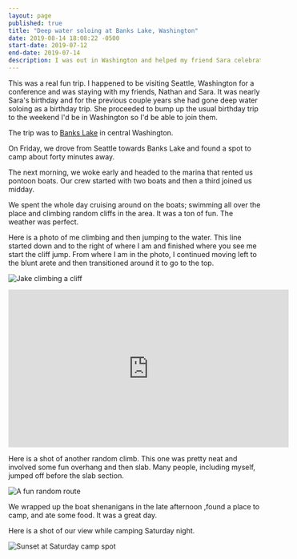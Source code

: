 ```yaml
---
layout: page
published: true
title: "Deep water soloing at Banks Lake, Washington"
date: 2019-08-14 18:08:22 -0500
start-date: 2019-07-12
end-date: 2019-07-14
description: I was out in Washington and helped my friend Sara celebrate her birthday by traveling to Banks Lake and doing some deep water soloing.
---
```


This was a real fun trip. I happened to be visiting Seattle, Washington for a conference and was staying with my friends, Nathan and Sara. 
It was nearly Sara's birthday and for the previous couple years she had gone deep water soloing as a birthday trip.
She proceeded to bump up the usual birthday trip to the weekend I'd be in Washington so I'd be able to join them.

The trip was to [Banks Lake](https://en.wikipedia.org/wiki/Banks_Lake) in central Washington.

On Friday, we drove from Seattle towards Banks Lake and found a spot to camp about forty minutes away.

The next morning, we woke early and headed to the marina that rented us pontoon boats.
Our crew started with two boats and then a third joined us midday.

We spent the whole day cruising around on the boats; swimming all over the place and climbing random cliffs in the area.
It was a ton of fun.
The weather was perfect.

Here is a photo of me climbing and then jumping to the water.
This line started down and to the right of where I am and finished where you see me start the cliff jump.
From where I am in the photo, I continued moving left to the blunt arete and then transitioned around it to go to the top.

![Jake climbing a cliff](/images/banks-lake/jake-climbing-banks-lake.jpg)

<iframe width="560" height="315" src="https://www.youtube.com/embed/Be7VHNZoeiM" frameborder="0" allow="accelerometer; encrypted-media; gyroscope; picture-in-picture" allowfullscreen></iframe>

Here is a shot of another random climb.
This one was pretty neat and involved some fun overhang and then slab.
Many people, including myself, jumped off before the slab section.

![A fun random route](/images/banks-lake/banks-lake-random-climb.jpg)

We wrapped up the boat shenanigans in the late afternoon ,found a place to camp, and ate some food.
It was a great day.

Here is a shot of our view while camping Saturday night.

![Sunset at Saturday camp spot](/images/banks-lake/banks-lake-sunset-camping.jpg)
